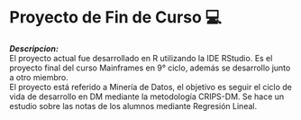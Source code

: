 # Proyecto de Fin de Curso :computer:

**_Descripcion:_**  
El proyecto actual fue desarrollado en R utilizando la IDE RStudio. Es el proyecto final del curso Mainframes en 9° ciclo, además se desarrollo junto a otro miembro.  
El proyecto está referido a Minería de Datos, el objetivo es seguir el ciclo de vida de desarrollo en DM mediante la metodología CRIPS-DM. Se hace un estudio sobre las notas de los alumnos mediante Regresión Lineal.
